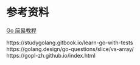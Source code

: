 # 参考资料

<a href="https://learnku.com/docs/the-little-go-book/getting_started/3295" target="_blank">Go 简易教程</a>

<div class="link">https://studygolang.gitbook.io/learn-go-with-tests</div>
<div class="link">https://golang.design/go-questions/slice/vs-array/</div>
<div class="link">https://gopl-zh.github.io/index.html</div>

